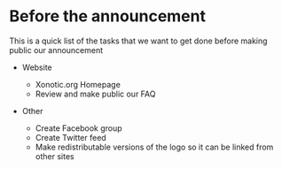 Before the announcement
=======================

This is a quick list of the tasks that we want to get done before making public our announcement

-   Website
    -   Xonotic.org Homepage
    -   Review and make public our FAQ

-   Other
    -   Create Facebook group *<span class="name the reserve to just"></span>*
    -   Create Twitter feed
    -   Make redistributable versions of the logo so it can be linked from other sites

